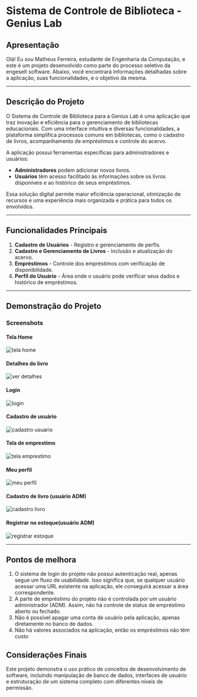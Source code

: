 # Sistema de Controle de Biblioteca - Genius Lab

## Apresentação
 
Olá! Eu sou Matheus Ferreira, estudante de Engenharia da Computação, e este é um projeto desenvolvido como parte do processo seletivo da engeselt software. Abaixo, você encontrará informações detalhadas sobre a aplicação, suas funcionalidades, e o objetivo da mesma.

---

## Descrição do Projeto

O Sistema de Controle de Biblioteca para a Genius Lab é uma aplicação que traz inovação e eficiência para o gerenciamento de bibliotecas educacionais. Com uma interface intuitiva e diversas funcionalidades, a plataforma simplifica processos comuns em bibliotecas, como o cadastro de livros, acompanhamento de empréstimos e controle do acervo.

A aplicação possui ferramentas específicas para administradores e usuários:
- **Administradores** podem adicionar novos livros.
- **Usuários** têm acesso facilitado às informações sobre os livros disponíveis e ao histórico de seus empréstimos.

Essa solução digital permite maior eficiência operacional, otimização de recursos e uma experiência mais organizada e prática para todos os envolvidos.

---

## Funcionalidades Principais

1. **Cadastro de Usuários** - Registro e gerenciamento de perfis.
2. **Cadastro e Gerenciamento de Livros** - Inclusão e atualização do acervo.
3. **Empréstimos** - Controle dos empréstimos com verificação de disponibilidade.
4. **Perfil do Usuário** - Área onde o usuário pode verificar seus dados e histórico de empréstimos.

---

## Demonstração do Projeto

### Screenshots

#### Tela Home

![tela home](https://github.com/user-attachments/assets/2cf070ac-d67e-4bed-b3b4-ab0f1801d636)

#### Detalhes do livro

![ver detalhes](https://github.com/user-attachments/assets/a35ea170-b0c3-40f2-8d89-18664d606020)

#### Login

![login](https://github.com/user-attachments/assets/b9163f12-752a-4a5a-9fd2-f9df016af1fc)

#### Cadastro de usuário

![cadastro usuario](https://github.com/user-attachments/assets/44e9d46c-6ee7-4ec4-9dc2-8e4c32f6ae3f)

#### Tela de emprestimo

![tela emprestimo](https://github.com/user-attachments/assets/1180e268-abb6-45a6-971d-18c23a8ceadb)

#### Meu perfil

![meu perfil](https://github.com/user-attachments/assets/7a8ea49f-bcb7-4efe-8344-8dee220cef8f)

#### Cadastro de livro (usuário ADM)

![cadastro livro](https://github.com/user-attachments/assets/18ffc45e-ed33-4cda-bde7-2df052b1fcb0)

#### Registrar no estoque(usuário ADM)

![registrar estoque](https://github.com/user-attachments/assets/0f6047eb-181c-46b5-8b34-82ba2b37979a)

---

## Pontos de melhora

1. O sistema de login do projeto não possui autenticação real, apenas segue um fluxo de usabilidade. Isso significa que, se qualquer usuário acessar uma URL existente na aplicação, ele conseguirá acessar a área correspondente.
2. A parte de empréstimo do projeto não é controlada por um usuário administrador (ADM). Assim, não há controle de status de empréstimo aberto ou fechado.
3. Não é possível apagar uma conta de usuário pela aplicação, apenas diretamente no banco de dados.
4. Não há valores associados na aplicação, então os empréstimos não têm custo

## Considerações Finais

Este projeto demonstra o uso prático de conceitos de desenvolvimento de software, incluindo manipulação de banco de dados, interfaces de usuário e estruturação de um sistema completo com diferentes níveis de permissão. 
